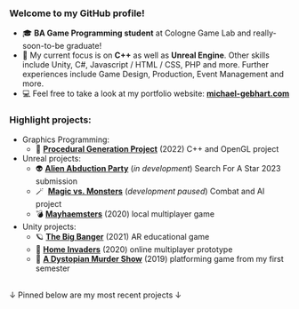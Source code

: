 ### Welcome to my GitHub profile! 


<ul>
  <li> 🎓 <b>BA Game Programming student</b> at Cologne Game Lab and really-soon-to-be graduate! </li>
  <li> 💭 My current focus is on <b>C++</b> as well as <b>Unreal Engine</b>. Other skills include Unity, C#, Javascript / HTML / CSS, PHP and more. Further experiences include Game Design, Production, Event Management and more. </li>
  <li> 💻 Feel free to take a look at my portfolio website: <b><a href="https://michael-gebhart.com" target="_blank">michael-gebhart.com</a></b></li>
</ul>

### Highlight projects:

<ul>
  <li>Graphics Programming:<ul><li> 🌄 <a href="https://github.com/m-gebhart/PGP_OpenGL" target="_blank"><b>Procedural Generation Project</b></a> (2022) C++ and OpenGL project </li></ul></li>
  <li>Unreal projects:<ul>
    <li> 👽 <a href="https://github.com/m-gebhart/sfas"><b>Alien Abduction Party</b></a> (<i>in development</i>) Search For A Star 2023 submission</li>
    <li> 🪄&nbsp <a href="https://github.com/m-gebhart/Magic-Vs.-Monsters"><b>Magic vs. Monsters</b></a> (<i>development paused</i>) Combat and AI project</li>
    <li> 💣 <a href="https://github.com/m-gebhart/Mayhaemsters" target="_blank"><b>Mayhaemsters</b></a> (2020) local multiplayer game</li></ul></li>
  <li>Unity projects:<ul><li> 🪐 <a href="https://github.com/Bagira20/BigBanger" target="_blank"><b>The Big Banger</b></a> (2021) AR educational game</li>
    <li> 👾 <a href="https://github.com/m-gebhart/Home_Invaders" target="_blank"><b>Home Invaders</b></a> (2020) online multiplayer prototype</li>
    <li> 🎩 <a href="https://github.com/m-gebhart/A-Dystopian-Murder-Show" target="_blank"><b>A Dystopian Murder Show</b></a> (2019) platforming game from my first semester </li>
    </ul></li>
</ul>

<br>
&#x2193; Pinned below are my most recent projects &#x2193; 

<!--

<!--
**m-gebhart/m-gebhart** is a ✨ _special_ ✨ repository because its `README.md` (this file) appears on your GitHub profile.

Here are some ideas to get you started:

- 🔭 I’m currently working on ...
- 🌱 I’m currently learning ...
- 👯 I’m looking to collaborate on ...
- 🤔 I’m looking for help with ...
- 💬 Ask me about ...
- 📫 How to reach me: ...
- 😄 Pronouns: ...
- ⚡ Fun fact: ...
-->
